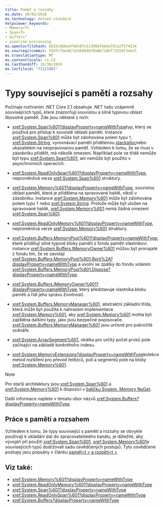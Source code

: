 ```yaml
---
title: Paměť a rozsahy
ms.date: 10/03/2018
ms.technology: dotnet-standard
helpviewer_keywords:
- Memory<T>
- Span<T>
- buffers"
- pipeline processing
ms.openlocfilehash: b61b1dbbedf4658fe113986fbb4a792a2f574534
ms.sourcegitcommit: 559fcfbe4871636494870a8b716bf7325df34ac5
ms.translationtype: MT
ms.contentlocale: cs-CZ
ms.lasthandoff: 10/30/2019
ms.locfileid: "73121987"
---
```

# <a name="memory--and-span-related-types"></a>Typy související s pamětí a rozsahy

Počínaje rozhraním .NET Core 2,1 obsahuje .NET řadu vzájemně souvisejících typů, které znázorňují souvislou a silně typovou oblast libovolné paměti. Zde jsou některé z nich:

- <xref:System.Span%601?displayProperty=nameWithType>typ, který se používá pro přístup k souvislé oblasti paměti. Instance <xref:System.Span%601> může být zálohována polem typu `T`, <xref:System.String>, vyrovnávací pamětí přidělenou [stackalloc](../../csharp/language-reference/operators/stackalloc.md)nebo ukazatelem na nespravovanou paměť. Vzhledem k tomu, že se musí v zásobníku přidělit, má několik omezení. Například pole ve třídě nemůže být typu <xref:System.Span%601>, ani nemůže být použito v asynchronních operacích.

- <xref:System.ReadOnlySpan%601?displayProperty=nameWithType>, neproměnlivá verze <xref:System.Span%601> struktury.

- <xref:System.Memory%601?displayProperty=nameWithType>, souvislou oblast paměti, která je přidělena na spravované haldě, nikoli v zásobníku. Instance <xref:System.Memory%601> může být zálohována polem typu `T` nebo <xref:System.String>. Protože může být uložen na spravované haldě, <xref:System.Memory%601> nemá žádná omezení <xref:System.Span%601>.

- <xref:System.ReadOnlyMemory%601?displayProperty=nameWithType>, neproměnlivá verze <xref:System.Memory%601> struktury.

- <xref:System.Buffers.MemoryPool%601?displayProperty=nameWithType>, které přidělují silné typové bloky paměti z fondu paměti vlastníkovi. instance <xref:System.Buffers.IMemoryOwner%601> můžou být pronajaté z fondu tím, že se zavolají <xref:System.Buffers.MemoryPool%601.Rent%2A?displayProperty=nameWithType> a uvolní se zpátky do fondu voláním <xref:System.Buffers.MemoryPool%601.Dispose?displayProperty=nameWithType>.

- <xref:System.Buffers.IMemoryOwner%601?displayProperty=nameWithType>, který představuje vlastníka bloku paměti a řídí jeho správu životnosti.

- <xref:System.Buffers.MemoryManager%601>, abstraktní základní třída, která může být použita k nahrazení implementace <xref:System.Memory%601>, aby <xref:System.Memory%601> mohla být zajištěna dalšími typy, jako jsou bezpečné popisovače. <xref:System.Buffers.MemoryManager%601> jsou určené pro pokročilé scénáře.

- <xref:System.ArraySegment%601>, obálka pro určitý počet prvků pole začínající na základě konkrétního indexu.

- <xref:System.MemoryExtensions?displayProperty=nameWithType>kolekce metod rozšíření pro převod řetězců, polí a segmentů pole na bloky <xref:System.Memory%601>.

> [!NOTE]
> Pro starší architektury jsou <xref:System.Span%601> a <xref:System.Memory%601> k dispozici v [balíčku System. Memory NuGet](https://www.nuget.org/packages/System.Memory/).

Další informace najdete v tématu obor názvů <xref:System.Buffers?displayProperty=nameWithType>.

## <a name="working-with-memory-and-span"></a>Práce s pamětí a rozsahem

Vzhledem k tomu, že typy související s pamětí a rozsahy se obvykle používají k ukládání dat do zpracovatelského kanálu, je důležité, aby vývojáři při použití <xref:System.Span%601>, <xref:System.Memory%601>a souvisejících typů dodržovali sadu osvědčených postupů. Tyto osvědčené postupy jsou popsány v článku [paměť\<t > a rozpětí\<t >](memory-t-usage-guidelines.md).

## <a name="see-also"></a>Viz také:

- <xref:System.Memory%601?displayProperty=nameWithType>
- <xref:System.ReadOnlyMemory%601?displayProperty=nameWithType>
- <xref:System.Span%601?displayProperty=nameWithType>
- <xref:System.ReadOnlySpan%601?displayProperty=nameWithType>
- <xref:System.Buffers?displayProperty=nameWithType>
